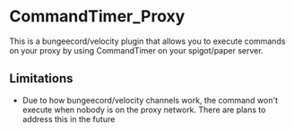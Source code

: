 # CommandTimer_Proxy

This is a bungeecord/velocity plugin that allows you to execute commands on your proxy by using CommandTimer on your spigot/paper server.

## Limitations

- Due to how bungeecord/velocity channels work, the command won't execute when nobody is on the proxy network. There are plans to address this in the future
